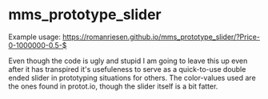# mms_prototype_slider
Example usage:
https://romanriesen.github.io/mms_prototype_slider/?Price-0-1000000-0.5-$

Even though the code is ugly and stupid I am going to leave this up even after it has transpired it's usefuleness to serve as a quick-to-use double ended slider in prototyping situations for others.
The color-values used are the ones found in protot.io, though the slider itself is a bit fatter.
